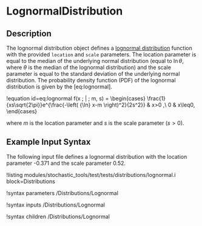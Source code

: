 # LognormalDistribution

## Description

The lognormal distribution object defines a
[lognormal distribution](https://en.wikipedia.org/wiki/Log-normal_distribution) function with the
provided `location` and `scale` parameters. The location parameter is equal to the median of the
underlying normal distribution (equal to ${\ln}\theta$, where $\theta$ is the median of the lognormal
distribution) and the scale parameter is equal to the standard deviation of the underlying normal
distribution. The probability density function (PDF) of the lognormal distribution is given by the
[eq:lognormal].

!equation id=eq:lognormal
f(x \; | \; m, s) =
\begin{cases}
\frac{1}{xs\sqrt{2\pi}}e^{\frac{-\left( {\ln} x-m \right)^2}{2s^2}} & x>0 ,\\
0 & x\leq0,
\end{cases}

where $m$ is the location parameter and $s$ is the scale parameter ($s > 0$).

## Example Input Syntax

The following input file defines a lognormal distribution with the location parameter -0.371 and the
scale parameter 0.52.

!listing modules/stochastic_tools/test/tests/distributions/lognormal.i block=Distributions

!syntax parameters /Distributions/Lognormal

!syntax inputs /Distributions/Lognormal

!syntax children /Distributions/Lognormal
